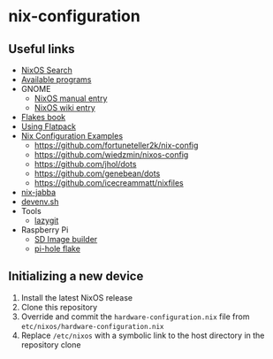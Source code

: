 # nix-configuration

## Useful links

- [NixOS Search](https://search.nixos.org/packages)
- [Available programs](https://github.com/NixOS/nixpkgs/tree/master/nixos/modules/programs)
- GNOME
  - [NixOS manual entry](https://nixos.org/manual/nixos/stable/#chap-gnome)
  - [NixOS wiki entry](https://nixos.wiki/wiki/GNOME)
- [Flakes book](https://github.com/ryan4yin/nixos-and-flakes-book)
- [Using Flatpack](https://github.com/asininemonkey/nixos/blob/main/flatpak.nix)
- [Nix Configuration Examples](https://nixos.wiki/wiki/Configuration_Collection)
  - https://github.com/fortuneteller2k/nix-config
  - https://github.com/wiedzmin/nixos-config
  - https://github.com/jhol/dots
  - https://github.com/genebean/dots
  - https://github.com/icecreammatt/nixfiles
- [nix-jabba](https://codeberg.org/raboof/nix-jabba)
- [devenv.sh](https://devenv.sh)
- Tools
  - [lazygit](https://github.com/jesseduffield/lazygit)
- Raspberry Pi
  - [SD Image builder](https://github.com/Robertof/nixos-docker-sd-image-builder)
  - [pi-hole flake](https://github.com/mindsbackyard/pihole-flake)

## Initializing a new device

1. Install the latest NixOS release
2. Clone this repository
3. Override and commit the `hardware-configuration.nix` file from `etc/nixos/hardware-configuration.nix`
4. Replace `/etc/nixos` with a symbolic link to the host directory in the repository clone
